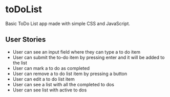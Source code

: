 # toDoList

Basic ToDo List app made with simple CSS and JavaScript.

## User Stories 

* User can see an input field where they can type a to do item
* User can submit the to-do item by pressing enter and it will be added to the list
* User can mark a to do as completed
* User can remove a to do list item by pressing a button
* User can edit a to do list item
* User can see a list with all the completed to dos
* User can see list with active to dos